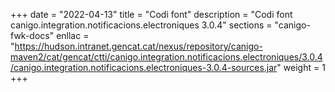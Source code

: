 +++
date        = "2022-04-13"
title       = "Codi font"
description = "Codi font canigo.integration.notificacions.electroniques 3.0.4"
sections    = "canigo-fwk-docs"
enllac		= "https://hudson.intranet.gencat.cat/nexus/repository/canigo-maven2/cat/gencat/ctti/canigo.integration.notificacions.electroniques/3.0.4/canigo.integration.notificacions.electroniques-3.0.4-sources.jar"
weight		= 1
+++
